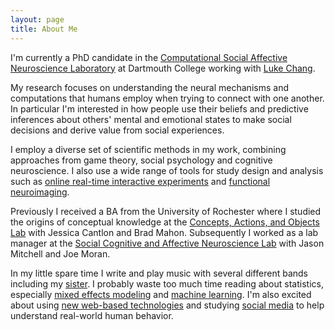 ```yaml
---
layout: page
title: About Me
---
```


I'm currently a PhD candidate in the [Computational Social Affective Neuroscience Laboratory](http://cosanlab.com) at Dartmouth College working with [Luke Chang](http://lukejchang.com).

My research focuses on understanding the neural mechanisms and computations that humans employ when trying to connect with one another. In particular I'm interested in how people use their beliefs and predictive inferences about others' mental and emotional states to make social decisions and derive value from social experiences. 

I employ a diverse set of scientific methods in my work, combining approaches from game theory, social psychology and cognitive neuroscience. I also use a wide range of tools for study design and analysis such as [online real-time interactive experiments](https://github.com/HarvardEconCS/turkserver-meteor) and [functional neuroimaging](http://dbic.dartmouth.edu/wiki/index.php/Main_Page). 

Previously I received a BA from the University of Rochester where I studied the origins of conceptual knowledge at the [Concepts, Actions, and Objects Lab](http://caoslab.bcs.rochester.edu) with Jessica Cantlon and Brad Mahon. Subsequently I worked as a lab manager at the [Social Cognitive and Affective Neuroscience Lab](http://www.wjh.harvard.edu/~scanlab/) with Jason Mitchell and Joe Moran.


In my little spare time I write and play music with several different bands including my [sister](https://soundcloud.com/thosesiblings). I probably waste too much time reading about statistics, especially [mixed effects modeling](https://cran.r-project.org/web/packages/lme4/index.html) and [machine learning](http://scikit-learn.org/stable/.). I'm also excited about using [new web-based technologies](https://www.meteor.com/) and studying [social media](http://dbic.dartmouth.edu/~ejolly/temp/visualizingTwitter.html) to help understand real-world human behavior. 